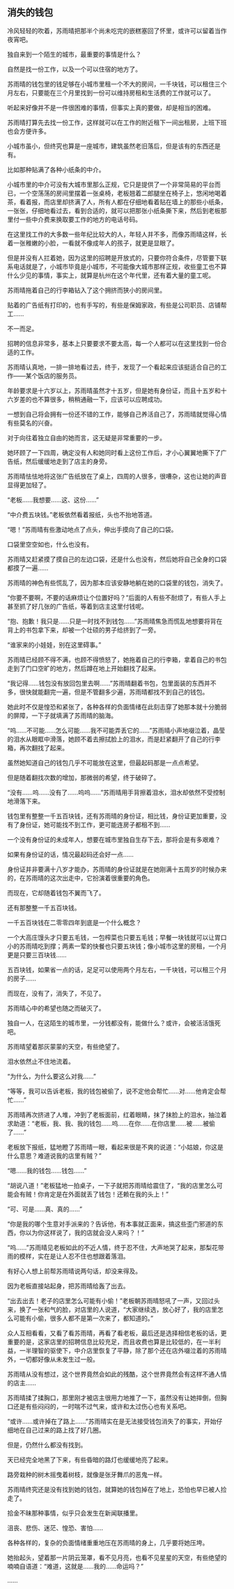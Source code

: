 ## 消失的钱包

冷风轻轻的吹着，苏雨晴把那半个尚未吃完的嵌糕塞回了怀里，或许可以留着当作夜宵吧。

独自来到一个陌生的城市，最重要的事情是什么？

自然是找一份工作，以及一个可以住宿的地方了。

苏雨晴的钱包里的钱足够在小城市里租一个不大的房间，一千块钱，可以租住三个月左右，只要能在三个月里找到一份可以维持房租和生活费的工作就可以了。

听起来好像并不是一件很困难的事情，但事实上真的要做，却是相当的困难。

苏雨晴打算先去找一份工作，这样就可以在工作的附近租下一间出租房，上班下班也会方便许多。

小城市虽小，但终究也算是一座城市，建筑虽然老旧落后，但是该有的东西还是有。

比如那种贴满了各种小纸条的中介。

小城市里的中介可没有大城市里那么正规，它只是提供了一个非常简易的平台而已，一个空荡荡的房间里摆着一张桌椅，老板翘着二郎腿坐在椅子上，悠闲地喝着茶，看着报，而店里却挤满了人，所有人都在仔细地看着贴在墙上的那些小纸条，一张张，仔细地看过去，看到合适的，就可以把那张小纸条撕下来，然后到老板那里付一些中介费来换取要工作的地方的电话号码。

在这里找工作的大多数一些年纪比较大的人，年轻人并不多，而像苏雨晴这样，长着一张稚嫩的小脸，一看就不像成年人的孩子，就更是显眼了。

但是并没有人拦着她，因为这里的招聘是开放式的，只要你符合条件，尽管要下联系电话就是了，小城市毕竟是小城市，不可能像大城市那样正规，收些童工也不算什么少见的事情，事实上，就算是杭州在这个年代里，还有着大量的童工呢。

苏雨晴拖着自己的行李箱钻入了这个拥挤而狭小的房间里。

贴着的广告纸有打印的，也有手写的，有些是保姆家政，有些是公司职员、店铺帮工……

不一而足。

招聘的信息非常多，基本上只要要求不要太高，每一个人都可以在这里找到一份合适的工作。

苏雨晴认真地，一排一排地看过去，终于，发现了一个看起来应该挺适合自己的工作——某个饭店的服务员。

年龄要求是十六岁以上，苏雨晴虽然才十五岁，但是她有身份证，而且十五岁和十六岁差的也不算很多，稍稍通融一下，应该可以应聘成功。

一想到自己将会拥有一份还不错的工作，能够自己养活自己了，苏雨晴就觉得心情有些莫名的兴奋。

对于向往着独立自由的她而言，这无疑是非常重要的一步。

她环顾了一下四周，确定没有人和她同时看上这份工作后，才小心翼翼地撕下了广告纸，然后缓缓地走到了店主的身旁。

苏雨晴怯怯地将这张广告纸放在了桌上，四周的人很多，很嘈杂，这也让她的声音显得更加轻了。

“老板……我想要……这、这份……”

“中介费五块钱。”老板依然看着报纸，头也不抬地答道。

“嗯！”苏雨晴有些激动地点了点头，伸出手摸向了自己的口袋。

口袋里空空如也，什么也没有。

苏雨晴又赶紧摸了摸自己的左边口袋，还是什么也没有，然后她将自己全身的口袋都摸了一遍……

苏雨晴的神色有些慌乱了，因为那本应该安静地躺在她的口袋里的钱包，消失了。

“你要不要啊，不要的话麻烦让个位置好吗？”后面的人有些不耐烦了，有些人手上甚至抓了好几张的广告纸，等着到店主这里付钱呢。

“抱、抱歉！我只是……只是一时找不到钱包……”苏雨晴焦急而慌乱地想要将背在背上的书包拿下来，却被一个壮硕的男子给挤到了一旁。

“谁家来的小娃娃，别在这里碍事。”

苏雨晴已经顾不得不满，也顾不得愤怒了，她拖着自己的行李箱，拿着自己的书包走到了门口空旷的地方，然后蹲在地上开始翻找了起来。

“我记得……钱包没有放回包里去啊……”苏雨晴翻着书包，包里面装的东西并不多，很快就能翻完一遍，但是不管翻多少遍，苏雨晴都找不到自己的钱包。

她此时不仅是惶恐和紧张了，各种各样的负面情绪在此刻击穿了她那本就十分脆弱的屏障，一下子就填满了苏雨晴的脑海。

“呜……不可能……怎么可能……我不可能弄丢它的……”苏雨晴小声地啜泣着，晶莹的泪水从眼眶中滑落，她顾不着去擦拭脸上的泪水，而是赶紧翻开了自己的行李箱，再次翻找了起来。

虽然她知道自己的钱包几乎不可能放在这里，但最起码那是一点点希望。

但是随着翻找次数的增加，那微弱的希望，终于破碎了。

“没有……呜……没有了……呜呜……”苏雨晴用手背擦着泪水，泪水却依然不受控制地滑落下来。

钱包里有整整一千五百块钱，还有苏雨晴的身份证，相比钱，身份证更加重要，没有了身份证，她可能找不到工作，更可能连房子都租不到……

一个没有身份证的未成年人，想要在城市里独自生存下去，那将会是有多艰难？

如果有身份证的话，情况最起码还会好一点……

身份证并非要满十八岁才能办，苏雨晴的身份证就是在她刚满十五周岁的时候办来的，在苏雨晴的这次出走中，它扮演着很重要的角色。

而现在，它却随着钱包不翼而飞了。

还有那整整一千五百块钱。

一千五百块钱在二零零四年到底是一个什么概念？

一个大高庄馒头才只要五毛钱，一包榨菜也只要五毛钱；早餐一块钱就可以让胃口小的苏雨晴吃到撑；两素一荤的快餐也只要五块钱；像小城市这里的房租，一个月更是只要三百块钱……

五百块钱，如果省一点的话，足足可以使用两个月左右，一千块钱，可以租三个月的房子……

而现在，没有了，消失了，不见了。

苏雨晴心中的希望也随之而破灭了。

独自一人，在这陌生的城市里，一分钱都没有，能做什么？或许，会被活活饿死吧。

苏雨晴望着那灰蒙蒙的天空，有些绝望了。

泪水依然止不住地流着。

“为什么，为什么要这么对我……”

“等等，我可以告诉老板，我的钱包被偷了，说不定他会帮忙……对……他肯定会帮忙……”

苏雨晴再次挤进了人堆，冲到了老板面前，红着眼睛，抹了抹脸上的泪水，抽泣着求助道：“老板，我、我、我的钱包……呜……在你……在你店里……被……被偷了……”

老板放下报纸，猛地瞪了苏雨晴一眼，看起来很是不爽的说道：“小姑娘，你这是什么意思？难道说我的店里有贼？”

“嗯……我的钱包……钱包……”

“胡说八道！”老板猛地一拍桌子，一下子就把苏雨晴给震住了，“我的店里怎么可能会有贼！你肯定是在外面就丢了钱包！还赖在我的头上！”

“可、可是……真、真的……”

“你是我的哪个生意对手派来的？告诉他，有本事就正面来，搞这些歪门邪道的东西，你以为你这样说了，我的店就会没人来吗？！”

“呜……”苏雨晴见老板如此的不近人情，终于忍不住，大声地哭了起来，那梨花带雨的模样，实在是让人忍不住也想跟着落泪。

有好心人想上前帮苏雨晴说两句话，却没来得及。

因为老板直接站起身，把苏雨晴给轰了出去。

“出去出去！老子的店里怎么可能有小偷！”老板朝苏雨晴怒吼了一声，又回过头来，换了一张和气的脸，对店里的人说道，“大家继续选，放心好了，我的店里怎么可能有小偷，很多人都不是第一次来了，都知道的。”

众人互相看看，又看了看苏雨晴，再看了看老板，最后还是选择相信老板的话，更重要的是，这家店里的招聘信息比较充足，而且收费也算是比较低的，在一半利益，一半理智的驱使下，中介店里恢复了平静，除了那个还在店外啜泣着的苏雨晴外，一切都好像从未发生过一般。

苏雨晴从没有想过，这个世界竟然会如此的残酷，这个世界竟然会有这样不通人情的店主……

苏雨晴揉了揉胸口，那里刚才被店主很用力地推了一下，虽然没有让她摔倒，但胸口还是有些闷闷的，一时喘不过气来，或许和太过伤心也有关系吧。

“或许……或许掉在了路上……”苏雨晴实在是无法接受钱包消失了的事实，开始仔细地在自己过来的路上找了好几圈。

但是，仍然什么都没有找到。

天已经完全地黑了下来，有些昏暗的路灯也缓缓地亮了起来。

路旁栽种的树木摇曳着树枝，就像是张牙舞爪的恶鬼一样。

苏雨晴终究还是没有找到她的钱包，就算她的钱包掉在了地上，恐怕也早已被人捡走了。

拾金不昧那种事情，似乎只会发生在新闻联播里。

沮丧、悲伤、迷茫、惶恐、害怕……

各种各样的，复杂的负面情绪重重地压在苏雨晴的身上，几乎要将她压垮。

她抬起头，望着那一片阴云笼罩，看不见月亮，也看不见星星的天空，有些绝望的喃喃自语道：“难道，这就是……我的……命运吗？”

……
